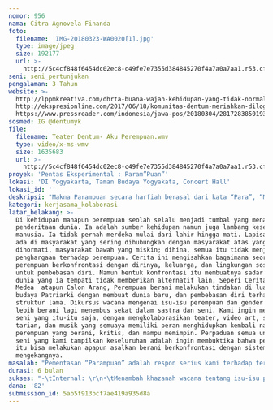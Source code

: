 ```yaml
---
nomor: 956
nama: Citra Agnovela Finanda
foto:
  filename: 'IMG-20180323-WA0020[1].jpg'
  type: image/jpeg
  size: 192177
  url: >-
    http://5c4cf848f6454dc02ec8-c49fe7e7355d384845270f4a7a0a7aa1.r53.cf2.rackcdn.com/89cff9d1-42ff-4797-a366-19550fa0dc39/IMG-20180323-WA0020[1].jpg
seni: seni_pertunjukan
pengalaman: 3 Tahun
website: >-
  http://lppmkreativa.com/dhrta-buana-wajah-kehidupan-yang-tidak-normal-menjadi-normal/
  http://ekspresionline.com/2017/06/18/komunitas-dentum-meriahkan-dilogi-show/
  https://www.pressreader.com/indonesia/jawa-pos/20180304/281728385019357
sosmed: IG @dentumyk
file:
  filename: Teater Dentum- Aku Perempuan.wmv
  type: video/x-ms-wmv
  size: 1635683
  url: >-
    http://5c4cf848f6454dc02ec8-c49fe7e7355d384845270f4a7a0a7aa1.r53.cf2.rackcdn.com/c48b5775-4cbc-475e-9111-037695764f54/Teater%20Dentum-%20Aku%20Perempuan.wmv
proyek: 'Pentas Eksperimental : Param”Puan”'
lokasi: 'DI Yogyakarta, Taman Budaya Yogyakata, Concert Hall'
lokasi_id: ''
deskripsi: "Makna Parampuan secara harfiah berasal dari kata “Para”, “Mpu”, dan “Puan”. Dimana secara ide, kata tersebut juga mengandung makna bahwa perempuan adalah mahluk yang menjaga, melahirkan, mendampingi, dan memelihara. Tapi, dalam praktiknya perempuan justru dianggap hanya sebagai pelengkap dan menempati derajat paling rendah. Hak perempuan justru ditindas dengan menempatkannya tidak pada porsi yang sesuai.\r\nPementasan ini ingin menyuarakan sekaligus memunculkan diskursus wacana yang baru mengenai isu-isu perempuan dan gender. Bentuk pementasan eksperimental ini terdiri dari sinematografi, koreografi, seni rupa, dan komposisi musik yang dilebur di dunia teatrikal. \r\nDengan Perpaduan video art dan seni rupa, penonton diajak memasuki dunia nyata dalam pementasan. Masuknya pertunjukan koreografi akan memberikan kesan estetik serta simbol-simbol yang mewakili cerita didalamnya. Sementara iringan nada-nada membuat suasana dan emosi dalam panggung lebih kuat dengan komposisi alat musik tradisional dan modern. Pengkolaborasian beberapa komponen tersebut akan menghasilkan sajian yang tidak biasa, serta menarik untuk disaksikan secara seksama dan memberi kesan berbeda dan segar kepada khalayak luas. Secara keseluruhan pentas ini ingin mengkampanyekan pesan kepada khalayak luas bahwa perempuan pada dasarnya memiliki hak untuk memilih kehidupan yang dikehendaki. Bahwa perempuan itu istimewa, perempuan itu tidak biasa, dan perempuan itu adalah manusia.\r\n"
kategori: kerjasama_kolaborasi
latar_belakang: >-
  Di kehidupan manapun perempuan seolah selalu menjadi tumbal yang menanggung
  penderitaan dunia. Ia adalah sumber kehidupan namun juga lambang kesengsaraan
  manusia. Ia tidak pernah merdeka mulai dari lahir hingga mati. Lapisan yang
  ada di masyarakat yang sering dihubungkan dengan masyarakat atas yang kaya;
  dihormati, masyarakat bawah yang miskin; dihina, semua itu tidak menjamin
  penghargaan terhadap perempuan. Cerita ini mengisahkan bagaimana seorang
  perempuan berkonfrontasi dengan dirinya, keluarga, dan lingkungan sosialnya
  untuk pembebasan diri. Namun bentuk konfrontasi itu membuatnya sadar bahwa
  dunia yang ia tempati tidak memberikan alternatif lain, Seperi CeritaTregedi
  Medea  atapun Calon Arang, Perempuan berani melakukan tindakan di luar nalar
  budaya Patriarki dengan membuat dunia baru, dan pembebasan diri terhadap
  struktur lama. Dikursus wacana mengenai isu-isu perempuan dan gender mesti
  lebih berani lagi menembus sekat dalam sastra dan seni. Kami ingin mendobrak
  seni yang itu-itu saja, dengan mengkolaborasikan teater, video art, seni rupa,
  tarian, dan musik yang semuaya memiliki peran menghidupkan kembali narasi
  perempuan yang berani, kritis, dan mampu memimpin. Perpaduan semua unsur dalam
  seni yang kami tampilkan keseluruhan adalah ingin membuktika bahwa perempuan
  itu bisa melakukan apapun asalkan berani berkonfrontasi dengan sistem yang
  mengekangnya. 
masalah: "Pementasan “Parampuan” adalah respon serius kami terhadap terpinggirnya peran perempuan di ruang kehidupan. Di Indonesia sendiri permasalahan kekerasan pada perempuan mencapai 259.150 kasus. Kasus pernikahan dini di Indonesia juga tinggi berkisar 23 %, kasus ini lebih banyak terjadi di pedesaan. Fakta yang membuat miris, ada sekitar 100.000 perempuan dan anak-anak di Indonesia dipredagangkan setiap tahun untuk eksploitasi seksual komersial di Indonesia dan di luar negeri.\r\nTujuan saya bersama teman-teman ikut berpartisipasi dalam proyek ini salah satunya adalah ingin mengembangkan potensi diri serta mengepakkan sayap lebih luas, sebagai bentuk komitmen saya dalam berkesenian dan menyuarakan suara perempuan yang masih minor di ruang publik."
durasi: 6 bulan
sukses: "-\tInternal: \r\n•\tMenambah khazanah wacana tentang isu-isu perempuan yang terpinggirkan\r\n•\tMenambah pengalaman spiritual, pengetahuan pementasan dan proses pengkaryaan\r\n-\tEksternal: \r\n•\tTingginya antusiasme dan apresiasi masyarakat untuk mendapatkan perspektif baru mengenai isu perempuan dan gender\r\n•\tMengedukasi pentingnya memahami fenomena serta hiburan melalui karya yang dipentaskan.\r\n"
dana: '82'
submission_id: 5ab5f913bcf7ae419a935d8a
---
```

